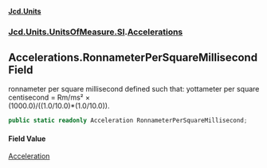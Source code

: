 #### [Jcd.Units](index.md 'index')
### [Jcd.Units.UnitsOfMeasure.SI](Jcd.Units.UnitsOfMeasure.SI.md 'Jcd.Units.UnitsOfMeasure.SI').[Accelerations](Accelerations.md 'Jcd.Units.UnitsOfMeasure.SI.Accelerations')

## Accelerations.RonnameterPerSquareMillisecond Field

ronnameter per square millisecond defined such that: yottameter per square centisecond = Rm/ms² ×  
(1000.0)/((1.0/10.0)*(1.0/10.0)).

```csharp
public static readonly Acceleration RonnameterPerSquareMillisecond;
```

#### Field Value
[Acceleration](Acceleration.md 'Jcd.Units.UnitTypes.Acceleration')